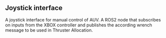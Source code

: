 ## Joystick interface
A joystick interface for manual control of AUV. A ROS2 node that subscribes on inputs from the XBOX controller and publishes the according wrench message to be used in Thruster Allocation.
